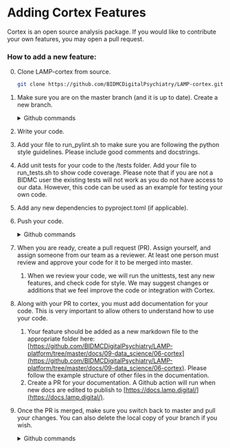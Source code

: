 # Adding Cortex Features

Cortex is an open source analysis package. If you would like to contribute your own features, you may open a pull request.

### How to add a new feature:

0. Clone LAMP-cortex from source.

    ```bash
    git clone https://github.com/BIDMCDigitalPsychiatry/LAMP-cortex.git
    ```

1. Make sure you are on the master branch (and it is up to date). Create a new branch.
    <details>
    <summary>Github commands</summary>
    
        git checkout master
        git pull
        git checkout -b my_new_feature
    
    </details>
    
2. Write your code. 
3. Add your file to run_pylint.sh to make sure you are following the python style guidelines. Please include good comments and docstrings.
4. Add unit tests for your code to the /tests folder. Add your file to run_tests.sh to show code coverage. Please note that if you are not a BIDMC user the existing tests will not work as you do not have access to our data. However, this code can be used as an example for testing your own code. 
5. Add any new dependencies to pyproject.toml (if applicable).
6. Push your code.
    <details>
    <summary>Github commands</summary>
    
        git add .
        git commit -m "i added a cool feature"
        git push --set-upstream origin my_new_feature
    
    </details>
    
7. When you are ready, create a pull request (PR). Assign yourself, and assign someone from our team as a reviewer. At least one person must review and approve your code for it to be merged into master.
    1. When we review your code, we will run the unittests, test any new features, and check code for style. We may suggest changes or additions that we feel improve the code or integration with Cortex.
    
8. Along with your PR to cortex, you must add documentation for your code. This is very important to allow others to understand how to use your code. 
    1. Your feature should be added as a new markdown file to the appropriate folder here: [https://github.com/BIDMCDigitalPsychiatry/LAMP-platform/tree/master/docs/09-data_science/06-cortex](https://github.com/BIDMCDigitalPsychiatry/LAMP-platform/tree/master/docs/09-data_science/06-cortex). Please follow the example structure of other files in the documentation. 
    2. Create a PR for your documentation. A Github action will run when new docs are edited to publish to [https://docs.lamp.digital/](https://docs.lamp.digital/).
9. Once the PR is merged, make sure you switch back to master and pull your changes. You can also delete the local copy of your branch if you wish.
    <details>
    <summary>Github commands</summary>
    
        git checkout master
        git pull
        git branch -d my_new_feature
    
    </details>
